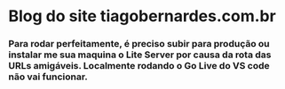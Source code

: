 # Blog do site tiagobernardes.com.br
### Para rodar perfeitamente, é preciso subir para produção ou instalar me sua maquina o Lite Server por causa da rota das URLs amigáveis. Localmente rodando o Go Live do VS code não vai funcionar.